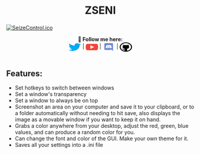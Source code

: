 <h1 align="center">ZSENI</h1>
<a href="https://github.com/Zseni051/SeizeControl_Official">
  <img src="https://raw.githubusercontent.com/Zseni051/SeizeControl_Official/main/colour_2_JmO_icon.ico" align="center" alt="SeizeControl.ico"></a> 
<p align="center">
  <b>🖤 Follow me here:</b><br>
  <a href="https://twitter.com/zseni10">
    <img align="center" src="https://raw.githubusercontent.com/Zseni051/Zseni051/main/Images/Twitter.svg" height="25" width="33"/></a> |
  <a href="http://bit.ly/Zseni-Youtube">
    <img align="center" src="https://raw.githubusercontent.com/Zseni051/Zseni051/main/Images/Youtube.svg" height="25" width="33"/></a> |
  <a href="https://discord.gg/SXng95f">
    <img align="center" src="https://raw.githubusercontent.com/Zseni051/Zseni051/main/Images/Discord.svg" height="25" width="33"/></a> |
  <a href="https://github.com/Zseni-Verified">
    <img align="center" src="https://raw.githubusercontent.com/Zseni051/Zseni051/main/Images/GitHub.svg" height="25" width="33"/></a>
  <br><br>
</p>

## Features:
* Set hotkeys to switch between windows
* Set a window's transparency
* Set a window to always be on top
* Screenshot an area on your computer and save it to your clipboard, or to a folder automatically without needing to hit save, also displays the image as a movable window if you want to keep it on hand.
* Grabs a color anywhere from your desktop, adjust the red, green, blue values, and can produce a random color for you.
* Can change the font and color of the GUI. Make your own theme for it.
* Saves all your settings into a .ini file
